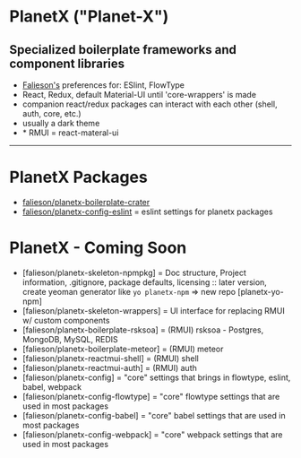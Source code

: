 PlanetX ("Planet-X")
======

Specialized boilerplate frameworks and component libraries
------
- [Falieson's](/falieson) preferences for: ESlint, FlowType
- React, Redux, default Material-UI until 'core-wrappers' is made
- companion react/redux packages can interact with each other (shell, auth, core, etc.)
- usually a dark theme
- \* RMUI = react-materal-ui


---

# PlanetX Packages
- [falieson/planetx-boilerplate-crater](https://github.com/Falieson/planetx-boilerplate-crater)
- [falieson/planetx-config-eslint](https://github.com/Falieson/planetx-config-eslint) = eslint settings for planetx packages

# PlanetX - Coming Soon
- [falieson/planetx-skeleton-npmpkg] = Doc structure, Project information, .gitignore, package defaults, licensing :: later version, create yeoman generator like `yo planetx-npm` => new repo [planetx-yo-npm]
- [falieson/planetx-skeleton-wrappers] = UI interface for replacing RMUI w/ custom components
- [falieson/planetx-boilerplate-rsksoa] = (RMUI) rsksoa - Postgres, MongoDB, MySQL, REDIS
- [falieson/planetx-boilerplate-meteor] = (RMUI) meteor
- [falieson/planetx-reactmui-shell] = (RMUI) shell
- [falieson/planetx-reactmui-auth] = (RMUI) auth
- [falieson/planetx-config] = "core" settings that brings in flowtype, eslint, babel, webpack
- [falieson/planetx-config-flowtype] = "core" flowtype settings that are used in most packages
- [falieson/planetx-config-babel] = "core" babel settings that are used in most packages
- [falieson/planetx-config-webpack] = "core" webpack settings that are used in most packages
